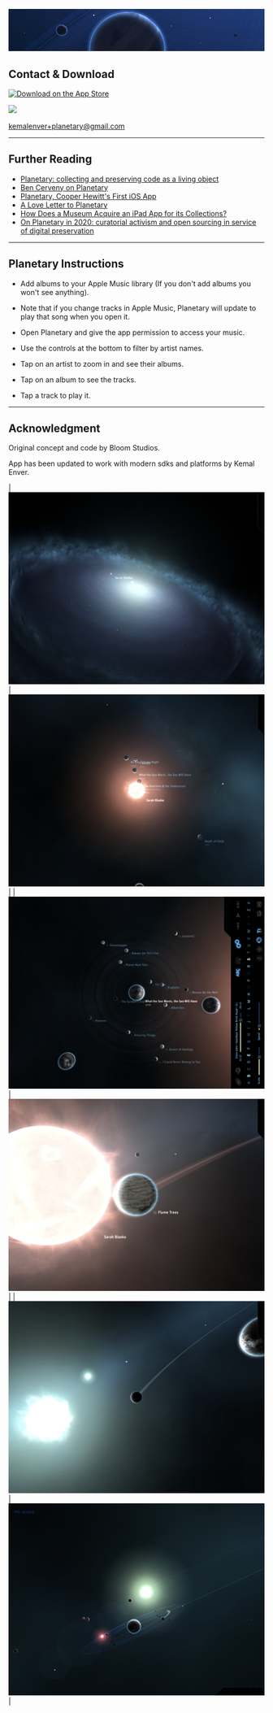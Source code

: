 ![Banner](images/banner2.jpeg)

## Contact & Download

<a href="https://apple.co/45jrZCC" style="display: inline-block;"><img src="https://toolbox.marketingtools.apple.com/api/v2/badges/download-on-the-app-store/white/en-us?releaseDate=1590710400" alt="Download on the App Store" style="height: 50px;" /></a>

<a href="https://www.buymeacoffee.com/kemalenver"><img src="https://img.buymeacoffee.com/button-api/?text=Buy me a coffee&emoji=☕&slug=kemalenver&button_colour=5F7FFF&font_colour=ffffff&font_family=Poppins&outline_colour=000000&coffee_colour=FFDD00" /></a>

[kemalenver+planetary@gmail.com](kemalenver+planetary@gmail.com)

---

## Further Reading

* [Planetary: collecting and preserving code as a living object](https://www.cooperhewitt.org/2013/08/26/planetary-collecting-and-preserving-code-as-a-living-object)
* [Ben Cerveny on Planetary](https://www.cooperhewitt.org/2015/06/26/ben-cerveny-on-planetary/)
* [Planetary, Cooper Hewitt's First iOS App](https://www.cooperhewitt.org/2019/05/16/planetary-cooper-hewitts-first-ios-app/)
* [A Love Letter to Planetary](https://www.cooperhewitt.org/2022/02/16/a-love-letter-to-planetary/)
* [How Does a Museum Acquire an iPad App for its Collections?](https://www.smithsonianmag.com/smithsonian-institution/how-does-a-museum-acquire-an-ipad-app-for-its-collections-880301/)
* [On Planetary in 2020: curatorial activism and open sourcing in service of digital preservation](https://buttondown.com/sebchan/archive/48-on-planetary-in-2020-curatorial-activism-and/)

---

## Planetary Instructions

- Add albums to your Apple Music library (If you don't add albums you won't see anything).  

- Note that if you change tracks in Apple Music, Planetary will update to play that song when you open it.

- Open Planetary and give the app permission to access your music.

- Use the controls at the bottom to filter by artist names.

- Tap on an artist to zoom in and see their albums.

- Tap on an album to see the tracks.

- Tap a track to play it.

---

## Acknowledgment

Original concept and code by Bloom Studios.

App has been updated to work with modern sdks and platforms by Kemal Enver.

| ![pretty planetary 1](images/1.PNG) | ![pretty planetary 2](images/2.PNG) |
| ![pretty planetary 3](images/3.PNG) | ![pretty planetary 4](images/4.PNG) |
| ![pretty planetary 5](images/5.PNG) | ![pretty planetary 6](images/6.PNG) |

